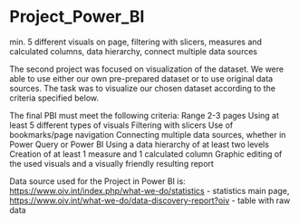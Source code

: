 # Project_Power_BI
min. 5 different visuals on page, filtering with slicers, measures and calculated columns, data hierarchy, connect multiple data sources

The second project was focused on visualization of the dataset. We were able to use either our own pre-prepared dataset or to use original data sources. The task was to visualize our chosen dataset according to the criteria specified below.

The final PBI must meet the following criteria:
 Range 2-3 pages
 Using at least 5 different types of visuals
 Filtering with slicers
 Use of bookmarks/page navigation
 Connecting multiple data sources, whether in Power Query or Power BI
 Using a data hierarchy of at least two levels
 Creation of at least 1 measure and 1 calculated column
 Graphic editing of the used visuals and a visually friendly resulting report


Data source used for the Project in Power BI is:
https://www.oiv.int/index.php/what-we-do/statistics - statistics main page,
https://www.oiv.int/what-we-do/data-discovery-report?oiv - table with raw data
